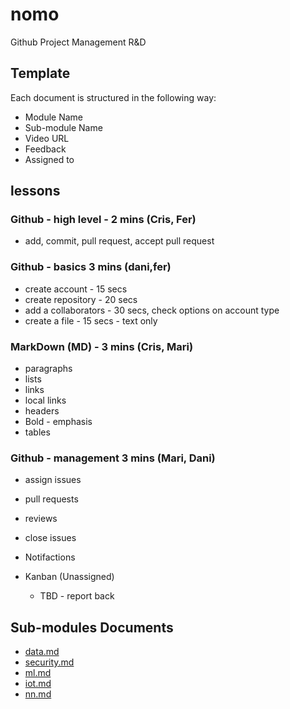 # nomo
Github Project Management R&amp;D

## Template
Each document is structured in the following way:
* Module Name
* Sub-module Name
* Video URL
* Feedback
* Assigned to

## lessons

### Github - high level - 2 mins (Cris, Fer)
 * add, commit, pull request, accept pull request

### Github - basics 3 mins (dani,fer)
 * create account - 15 secs
 * create repository - 20 secs 
 * add a collaborators - 30 secs, check options on account type
 * create a file - 15 secs - text only

### MarkDown (MD) - 3 mins (Cris, Mari) 
 * paragraphs
 * lists
 * links
 * local links
 * headers
 * Bold - emphasis
 * tables

### Github - management 3 mins (Mari, Dani)
 * assign issues
 * pull requests
 * reviews
 * close issues
 * Notifactions

* Kanban (Unassigned)
  * TBD - report back

## Sub-modules Documents
* [data.md](data.md)
* [security.md](security.md)
* [ml.md](ml.md)
* [iot.md](iot.md)
* [nn.md](nn.md)
